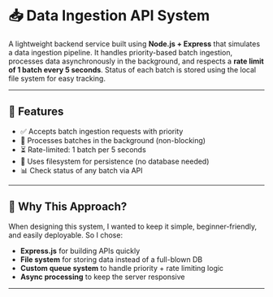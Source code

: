 # 📥 Data Ingestion API System

A lightweight backend service built using **Node.js + Express** that simulates a data ingestion pipeline. It handles priority-based batch ingestion, processes data asynchronously in the background, and respects a **rate limit of 1 batch every 5 seconds**. Status of each batch is stored using the local file system for easy tracking.

---

## 🚀 Features

- ✅ Accepts batch ingestion requests with priority
- 🔄 Processes batches in the background (non-blocking)
- ⏳ Rate-limited: 1 batch per 5 seconds
- 📁 Uses filesystem for persistence (no database needed)
- 📊 Check status of any batch via API

---

## 🧠 Why This Approach?

When designing this system, I wanted to keep it simple, beginner-friendly, and easily deployable. So I chose:

- **Express.js** for building APIs quickly  
- **File system** for storing data instead of a full-blown DB  
- **Custom queue system** to handle priority + rate limiting logic  
- **Async processing** to keep the server responsive

---
